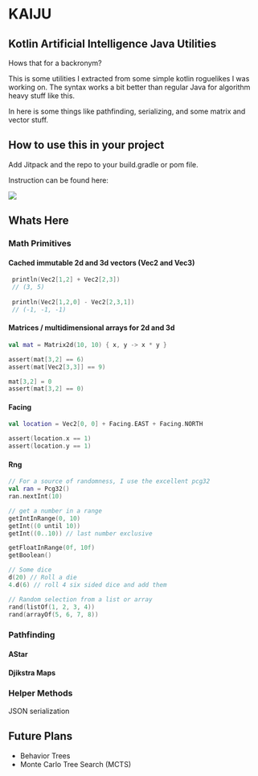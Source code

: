 # KAIJU

## Kotlin Artificial Intelligence Java Utilities

Hows that for a backronym?

This is some utilities I extracted from some simple kotlin roguelikes I was working on.  The syntax works a bit better
 than regular Java for algorithm heavy stuff like this.  
 
In here is some things like pathfinding, serializing, and some matrix and vector stuff.

## How to use this in your project

Add Jitpack and the repo to your build.gradle or pom file.

Instruction can be found here:

[![](https://jitpack.io/v/stewsters/kaiju.svg)](https://jitpack.io/#stewsters/kaiju)

## Whats Here


### Math Primitives

#### Cached immutable 2d and 3d vectors (Vec2 and Vec3)

```kotlin
 println(Vec2[1,2] + Vec2[2,3])
 // (3, 5)
 
 println(Vec2[1,2,0] - Vec2[2,3,1])
 // (-1, -1, -1)

```


#### Matrices / multidimensional arrays for 2d and 3d

```kotlin
val mat = Matrix2d(10, 10) { x, y -> x * y }

assert(mat[3,2] == 6)  
assert(mat[Vec2[3,3]] == 9)

mat[3,2] = 0
assert(mat[3,2] == 0) 


```

#### Facing
```kotlin
val location = Vec2[0, 0] + Facing.EAST + Facing.NORTH

assert(location.x == 1)
assert(location.y == 1)
```


#### Rng

```kotlin
// For a source of randomness, I use the excellent pcg32
val ran = Pcg32()
ran.nextInt(10)

// get a number in a range
getIntInRange(0, 10)
getInt((0 until 10))
getInt((0..10)) // last number exclusive

getFloatInRange(0f, 10f)
getBoolean()

// Some dice
d(20) // Roll a die
4.d(6) // roll 4 six sided dice and add them

// Random selection from a list or array
rand(listOf(1, 2, 3, 4))
rand(arrayOf(5, 6, 7, 8))


```


### Pathfinding

#### AStar


#### Djikstra Maps



### Helper Methods

JSON serialization


## Future Plans

* Behavior Trees
* Monte Carlo Tree Search (MCTS)


